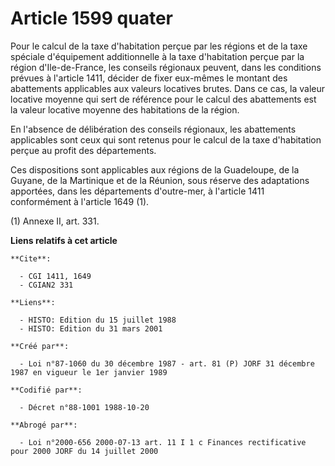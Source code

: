 # Article 1599 quater

Pour le calcul de la taxe d'habitation perçue par les régions et de la taxe spéciale d'équipement additionnelle à la taxe
d'habitation perçue par la région d'Ile-de-France, les conseils régionaux peuvent, dans les conditions prévues à l'article
1411, décider de fixer eux-mêmes le montant des abattements applicables aux valeurs locatives brutes. Dans ce cas, la valeur
locative moyenne qui sert de référence pour le calcul des abattements est la valeur locative moyenne des habitations de la
région.

En l'absence de délibération des conseils régionaux, les abattements applicables sont ceux qui sont retenus pour le calcul de
la taxe d'habitation perçue au profit des départements.

Ces dispositions sont applicables aux régions de la Guadeloupe, de la Guyane, de la Martinique et de la Réunion, sous réserve
des adaptations apportées, dans les départements d'outre-mer, à l'article 1411 conformément à l'article 1649 (1).

(1) Annexe II, art. 331.

**Liens relatifs à cet article**

	**Cite**:

	  - CGI 1411, 1649
	  - CGIAN2 331

	**Liens**:

	  - HISTO: Edition du 15 juillet 1988
	  - HISTO: Edition du 31 mars 2001

	**Créé par**:

	  - Loi n°87-1060 du 30 décembre 1987 - art. 81 (P) JORF 31 décembre 1987 en vigueur le 1er janvier 1989

	**Codifié par**:

	  - Décret n°88-1001 1988-10-20

	**Abrogé par**:

	  - Loi n°2000-656 2000-07-13 art. 11 I 1 c Finances rectificative pour 2000 JORF du 14 juillet 2000
